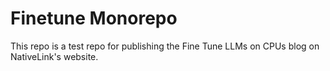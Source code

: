 # Finetune Monorepo

This repo is a test repo for publishing the Fine Tune LLMs on CPUs blog on NativeLink's website.

